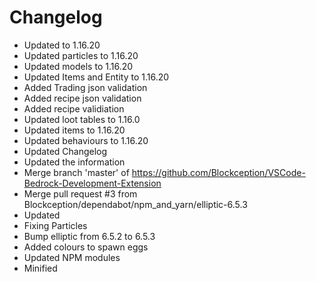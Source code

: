 # Changelog 
- Updated to 1.16.20
- Updated particles to 1.16.20
- Updated models to 1.16.20
- Updated Items and Entity to 1.16.20
- Added Trading json validation
- Added recipe json validation
- Added recipe validiation
- Updated loot tables to 1.16.0
- Updated items to 1.16.20
- Updated behaviours to 1.16.20
- Updated Changelog
- Updated the information
- Merge branch 'master' of https://github.com/Blockception/VSCode-Bedrock-Development-Extension
- Merge pull request #3 from Blockception/dependabot/npm_and_yarn/elliptic-6.5.3
- Updated
- Fixing Particles
- Bump elliptic from 6.5.2 to 6.5.3
- Added colours to spawn eggs
- Updated NPM modules
- Minified